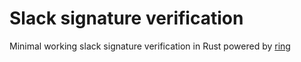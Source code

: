 # Slack signature verification

Minimal working slack signature verification in Rust powered by [ring](https://crates.io/crates/ring)
